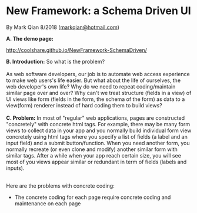 New Framework: a Schema Driven UI
=================================

By Mark Qian 8/2018 (markqian@hotmail.com)

<b>A. The demo page:</b> 

http://coolshare.github.io/NewFramework-SchemaDriven/

<b>B. Introduction:</b>
So what is the problem?<br/><br/>
As web software developers, our job is to automate web access experience to make web users's life easier. But what about the life of ourselves, the web developer's own life? Why do we need to repeat coding/maintain similar page over and over? Why can't we treat structure (fields in a view) of UI views like form (fields in the form, the schema of the form) as data to a view(form) renderer instead of hard coding them to build views?<br/><br/>
<b>C. Problem:</b>
In most of "regular" web applications, pages are constructed "concretely" with concrete html tags. For example, there may be many form views to collect data in your app and you normally build individual form view concretely using html tags where you specify a list of fields (a label and an input field) and a submit button/function. When you need another form, you normally recreate (or even clone and modify) another similar form with similar tags. After a while when your app reach certain size, you will see most of you views appear similar or redundant in term of fields (labels and inputs). <br/><br/>

Here are the problems with concrete coding:<br/>
<ul><li>The concrete coding for each page require concrete coding and maintenance on each page
</ul>


